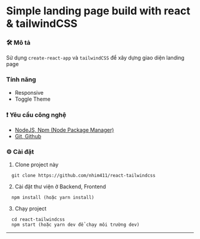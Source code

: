 # Simple landing page build with react & tailwindCSS
### 🛠 Mô tả
Sử dụng `create-react-app` và `tailwindCSS` để xây dựng giao diện landing page
### Tính năng
- Responsive
- Toggle Theme

### ❗ Yêu cầu công nghệ

- [NodeJS, Npm (Node Package Manager)](https://nodejs.org/en/)
- [Git, Github](https://git-scm.com/)

### ⚙ Cài đặt

1. Clone project này

```
  git clone https://github.com/nhim411/react-tailwindcss
```

2. Cài đặt thư viện ở Backend, Frontend

```
  npm install (hoặc yarn install)
```

3. Chạy project

```
  cd react-tailwindcss
  npm start (hoặc yarn dev để chạy môi trường dev)
```

---